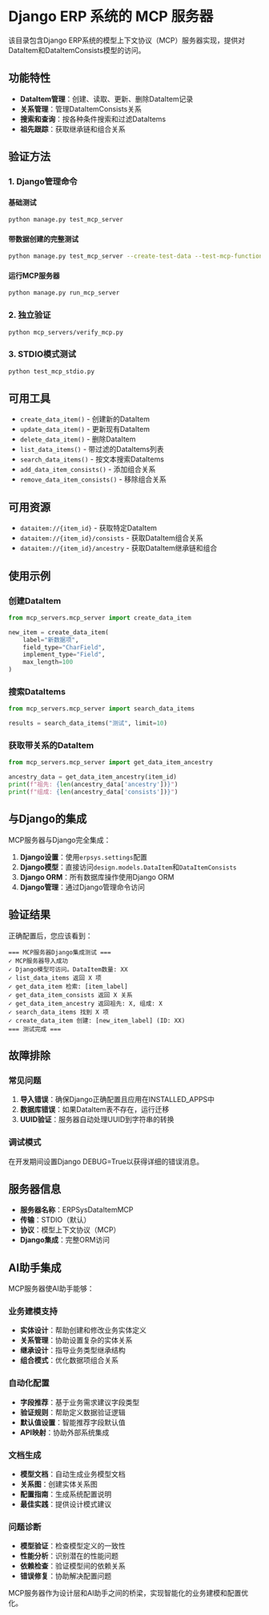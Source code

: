# Django ERP 系统的 MCP 服务器

该目录包含Django ERP系统的模型上下文协议（MCP）服务器实现，提供对DataItem和DataItemConsists模型的访问。

## 功能特性

- **DataItem管理**：创建、读取、更新、删除DataItem记录
- **关系管理**：管理DataItemConsists关系
- **搜索和查询**：按各种条件搜索和过滤DataItems
- **祖先跟踪**：获取继承链和组合关系

## 验证方法

### 1. Django管理命令

#### 基础测试
```bash
python manage.py test_mcp_server
```

#### 带数据创建的完整测试
```bash
python manage.py test_mcp_server --create-test-data --test-mcp-functions
```

#### 运行MCP服务器
```bash
python manage.py run_mcp_server
```

### 2. 独立验证
```bash
python mcp_servers/verify_mcp.py
```

### 3. STDIO模式测试
```bash
python test_mcp_stdio.py
```

## 可用工具

- `create_data_item()` - 创建新的DataItem
- `update_data_item()` - 更新现有DataItem
- `delete_data_item()` - 删除DataItem
- `list_data_items()` - 带过滤的DataItems列表
- `search_data_items()` - 按文本搜索DataItems
- `add_data_item_consists()` - 添加组合关系
- `remove_data_item_consists()` - 移除组合关系

## 可用资源

- `dataitem://{item_id}` - 获取特定DataItem
- `dataitem://{item_id}/consists` - 获取DataItem组合关系
- `dataitem://{item_id}/ancestry` - 获取DataItem继承链和组合

## 使用示例

### 创建DataItem
```python
from mcp_servers.mcp_server import create_data_item

new_item = create_data_item(
    label="新数据项",
    field_type="CharField",
    implement_type="Field",
    max_length=100
)
```

### 搜索DataItems
```python
from mcp_servers.mcp_server import search_data_items

results = search_data_items("测试", limit=10)
```

### 获取带关系的DataItem
```python
from mcp_servers.mcp_server import get_data_item_ancestry

ancestry_data = get_data_item_ancestry(item_id)
print(f"祖先: {len(ancestry_data['ancestry'])}")
print(f"组成: {len(ancestry_data['consists'])}")
```

## 与Django的集成

MCP服务器与Django完全集成：

1. **Django设置**：使用`erpsys.settings`配置
2. **Django模型**：直接访问`design.models.DataItem`和`DataItemConsists`
3. **Django ORM**：所有数据库操作使用Django ORM
4. **Django管理**：通过Django管理命令访问

## 验证结果

正确配置后，您应该看到：

```
=== MCP服务器Django集成测试 ===
✓ MCP服务器导入成功
✓ Django模型可访问。DataItem数量: XX
✓ list_data_items 返回 X 项
✓ get_data_item 检索: [item_label]
✓ get_data_item_consists 返回 X 关系
✓ get_data_item_ancestry 返回祖先: X, 组成: X
✓ search_data_items 找到 X 项
✓ create_data_item 创建: [new_item_label] (ID: XX)
=== 测试完成 ===
```

## 故障排除

### 常见问题

1. **导入错误**：确保Django正确配置且应用在INSTALLED_APPS中
2. **数据库错误**：如果DataItem表不存在，运行迁移
3. **UUID验证**：服务器自动处理UUID到字符串的转换

### 调试模式

在开发期间设置Django DEBUG=True以获得详细的错误消息。

## 服务器信息

- **服务器名称**：ERPSysDataItemMCP
- **传输**：STDIO（默认）
- **协议**：模型上下文协议（MCP）
- **Django集成**：完整ORM访问

## AI助手集成

MCP服务器使AI助手能够：

### 业务建模支持
- **实体设计**：帮助创建和修改业务实体定义
- **关系管理**：协助设置复杂的实体关系
- **继承设计**：指导业务类型继承结构
- **组合模式**：优化数据项组合关系

### 自动化配置
- **字段推荐**：基于业务需求建议字段类型
- **验证规则**：帮助定义数据验证逻辑
- **默认值设置**：智能推荐字段默认值
- **API映射**：协助外部系统集成

### 文档生成
- **模型文档**：自动生成业务模型文档
- **关系图**：创建实体关系图
- **配置指南**：生成系统配置说明
- **最佳实践**：提供设计模式建议

### 问题诊断
- **模型验证**：检查模型定义的一致性
- **性能分析**：识别潜在的性能问题
- **依赖检查**：验证模型间的依赖关系
- **错误修复**：协助解决配置问题

MCP服务器作为设计层和AI助手之间的桥梁，实现智能化的业务建模和配置优化。
